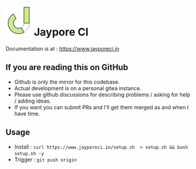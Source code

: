 # ![JayporeCI](docs/source/_static/logo80.png) Jaypore CI


Documentation is at : https://www.jayporeci.in

## If you are reading this on GitHub

- Github is only the mirror for this codebase.
- Actual development is on a personal gitea instance.
- Please use github discussions for describing problems / asking for help / adding ideas.
- If you want you can submit PRs and I'll get them merged as and when I have time.

## Usage

- Install : `curl https://www.jayporeci.in/setup.sh  > setup.sh && bash setup.sh -y`
- Trigger : `git push origin`
